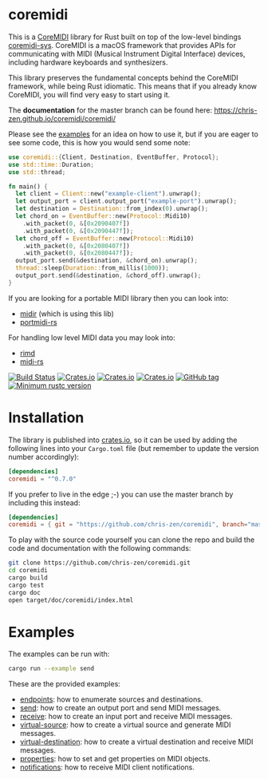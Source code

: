 # coremidi

This is a [CoreMIDI](https://developer.apple.com/documentation/coremidi) library for Rust built on top of the low-level bindings [coremidi-sys](https://github.com/jonas-k/coremidi-sys).
CoreMIDI is a macOS framework that provides APIs for communicating with MIDI (Musical Instrument Digital Interface) devices, including hardware keyboards and synthesizers.

This library preserves the fundamental concepts behind the CoreMIDI framework, while being Rust idiomatic. This means that if you already know CoreMIDI, you will find very easy to start using it.

The **documentation** for the master branch can be found here: https://chris-zen.github.io/coremidi/coremidi/

Please see the [examples](examples) for an idea on how to use it, but if you are eager to see some code, this is how you would send some note:

```rust
use coremidi::{Client, Destination, EventBuffer, Protocol};
use std::time::Duration;
use std::thread;

fn main() {
  let client = Client::new("example-client").unwrap();
  let output_port = client.output_port("example-port").unwrap();
  let destination = Destination::from_index(0).unwrap();
  let chord_on = EventBuffer::new(Protocol::Midi10)
    .with_packet(0, &[0x2090407f])
    .with_packet(0, &[0x2090447f]);
  let chord_off = EventBuffer::new(Protocol::Midi10)
    .with_packet(0, &[0x2080407f])
    .with_packet(0, &[0x2080447f]);
  output_port.send(&destination, &chord_on).unwrap();
  thread::sleep(Duration::from_millis(1000));
  output_port.send(&destination, &chord_off).unwrap();
}
```

If you are looking for a portable MIDI library then you can look into:
- [midir](https://github.com/Boddlnagg/midir) (which is using this lib)
- [portmidi-rs](https://github.com/musitdev/portmidi-rs)

For handling low level MIDI data you may look into:
- [rimd](https://github.com/RustAudio/rimd)
- [midi-rs](https://github.com/samdoshi/midi-rs)

[![Build Status](https://travis-ci.org/chris-zen/coremidi.svg?branch=master)](https://travis-ci.org/chris-zen/coremidi)
[![Crates.io](https://img.shields.io/crates/v/coremidi.svg)](https://crates.io/crates/coremidi)
[![Crates.io](https://img.shields.io/crates/d/coremidi.svg)](https://crates.io/crates/coremidi)
[![Crates.io](https://img.shields.io/crates/dv/coremidi.svg)](https://crates.io/crates/coremidi)
[![GitHub tag](https://img.shields.io/github/tag/chris-zen/coremidi.svg)](https://github.com/chris-zen/coremidi/tags)
[![Minimum rustc version](https://img.shields.io/badge/rustc-1.36+-blue.svg)](https://blog.rust-lang.org/2019/07/04/Rust-1.36.0.html)

# Installation

The library is published into [crates.io](https://crates.io/crates/coremidi), so it can be used by adding the following lines into your `Cargo.toml` file (but remember to update the version number accordingly):

```toml
[dependencies]
coremidi = "^0.7.0"
```

If you prefer to live in the edge ;-) you can use the master branch by including this instead:

```toml
[dependencies]
coremidi = { git = "https://github.com/chris-zen/coremidi", branch="master" }
```

To play with the source code yourself you can clone the repo and build the code and documentation with the following commands:

```sh
git clone https://github.com/chris-zen/coremidi.git
cd coremidi
cargo build
cargo test
cargo doc
open target/doc/coremidi/index.html
```

# Examples

The examples can be run with:

```sh
cargo run --example send
```

These are the provided examples:

- [endpoints](examples/endpoints.rs): how to enumerate sources and destinations.
- [send](examples/send.rs): how to create an output port and send MIDI messages.
- [receive](examples/receive.rs): how to create an input port and receive MIDI messages.
- [virtual-source](examples/virtual-source.rs): how to create a virtual source and generate MIDI messages.
- [virtual-destination](examples/virtual-destination.rs): how to create a virtual destination and receive MIDI messages.
- [properties](examples/properties.rs): how to set and get properties on MIDI objects.
- [notifications](examples/notifications.rs): how to receive MIDI client notifications.
